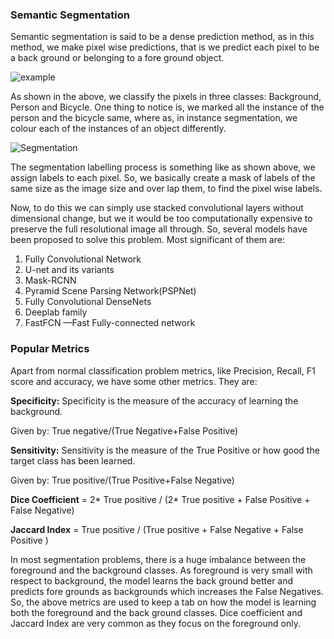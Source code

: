 ### Semantic Segmentation

Semantic segmentation is said to be a dense prediction method, as in this method, we make pixel wise predictions, that is we predict each pixel to be a back ground or belonging to a fore ground object. 

![example](https://www.jeremyjordan.me/content/images/2018/05/Screen-Shot-2018-05-17-at-7.42.16-PM.png)

As shown in the above, we classify the pixels in three classes: Background, Person and Bicycle. One thing to notice is, we marked all the instance of the person and the bicycle same, where as, in instance segmentation, we colour each of the instances of an object differently.

![Segmentation](https://www.jeremyjordan.me/content/images/2018/05/Screen-Shot-2018-05-17-at-9.02.15-PM.png)

The segmentation labelling process is something like as shown above, we assign labels to each pixel. So, we basically create a mask of labels of the same size as the image size and over lap them, to find the pixel wise labels.

Now, to do this we can simply use stacked convolutional layers without dimensional change, but we it would be too computationally expensive to preserve the full resolutional image all through. So, several models have been proposed to solve this problem. Most significant of them are:

1. Fully Convolutional Network
2. U-net and its variants
3. Mask-RCNN
4. Pyramid Scene Parsing Network(PSPNet)
5. Fully Convolutional DenseNets
6. Deeplab family
7. FastFCN —Fast Fully-connected network

### Popular Metrics

Apart from normal classification problem metrics, like Precision, Recall, F1 score and accuracy, we have some other metrics. They are:

**Specificity:**  Specificity is the measure of the accuracy of learning the background.

Given by: True negative/(True Negative+False Positive) 

**Sensitivity:** Sensitivity is the measure of the True Positive or how good the target class has been learned.

Given by: True positive/(True Positive+False Negative)

**Dice Coefficient** = 2* True positive / (2* True positive + False Positive + False Negative)

**Jaccard Index** = True positive / (True positive + False Negative + False Positive )

In most segmentation problems, there is a huge imbalance between the foreground and the background classes. As foreground is very small with respect to background, the model learns the back ground better and predicts fore grounds as backgrounds which increases the False Negatives. So, the above metrics are used to keep a tab on how the model is learning both the foreground and the back ground classes. Dice coefficient and Jaccard Index are very common as they focus on the foreground only. 








